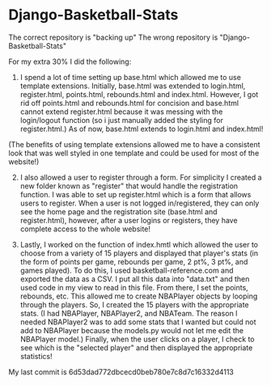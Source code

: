 # Django-Basketball-Stats

The correct repository is "backing up"
The wrong repository is "Django-Basketball-Stats"

For my extra 30% I did the following:

1. I spend a lot of time setting up base.html which allowed me to use template extensions. Initially, base.html was 
extended to login.html, register.html, points.html, rebounds.html and index.html. However, I got rid off points.html
and rebounds.html for concision and base.html cannot extend register.html because it was messing with the login/logout
function (so i just manually added the styling for register.html.) As of now, base.html extends to login.html and index.html!

(The benefits of using template extensions allowed me to have a consistent look that was well styled in one template and could be used for most of the website!)

2. I also allowed a user to register through a form. For simplicity I created a new folder known as "register" 
that would handle the registration function. I was able to set up register.html which is a form that allows users
to register. When a user is not logged in/registered, they can only see the home page and the registration site
(base.html and register.html), however, after a user logins or registers, they have complete access to the whole website!


3. Lastly, I worked on the function of index.hmtl which allowed the user to choose from a variety of 15 players
and displayed that player's stats (in the form of points per game, rebounds per game, 2 pt%, 3 pt%, and games played). 
To do this, I used basketball-reference.com and exported the data as a CSV. I put all this data into "data.txt" and then used 
code in my view to read in this file. From there, I set the points, rebounds, etc. This allowed me to create NBAPlayer objects by 
looping through the players. So, I created the 15 players with the appropriate stats. (I had NBAPlayer, NBAPlayer2, and NBATeam.
The reason I needed NBAPlayer2 was to add some stats that I wanted but could not add to NBAPlayer because the models.py would
not let me edit the NBAPlayer model.) Finally, when the user clicks on a player, I check to see which is the "selected player" and
then displayed the appropriate statistics!

My last commit is 6d53dad772dbcecd0beb780e7c8d7c16332d4113
